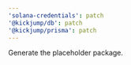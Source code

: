 ```yaml
---
'solana-credentials': patch
'@kickjump/db': patch
'@kickjump/prisma': patch
---
```


Generate the placeholder package.
